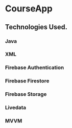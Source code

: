 # CourseApp

## Technologies Used.

### Java
### XML
### Firebase Authentication
### Firebase Firestore
### Firebase Storage
### Livedata
### MVVM

